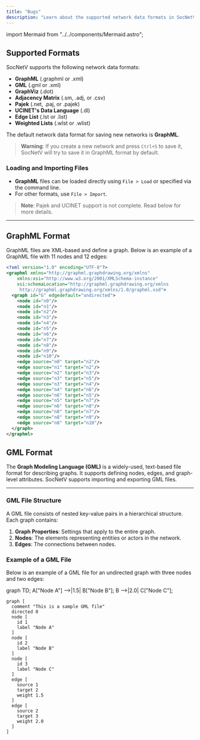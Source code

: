 ```yaml
---
title: "Bugs"
description: "Learn about the supported network data formats in SocNetV."
---
```


import Mermaid from "../../components/Mermaid.astro";

## Supported Formats

SocNetV supports the following network data formats:

- **GraphML** (.graphml or .xml)
- **GML** (.gml or .xml)
- **GraphViz** (.dot)
- **Adjacency Matrix** (.sm, .adj, or .csv)
- **Pajek** (.net, .paj, or .pajek)
- **UCINET's Data Language** (.dl)
- **Edge List** (.lst or .list)
- **Weighted Lists** (.wlst or .wlist)

The default network data format for saving new networks is **GraphML**.

> **Warning**: If you create a new network and press `Ctrl+S` to save it, SocNetV will try to save it in GraphML format by default.

### Loading and Importing Files

- **GraphML** files can be loaded directly using `File > Load` or specified via the command line.
- For other formats, use `File > Import`.

> **Note**: Pajek and UCINET support is not complete. Read below for more details.

---

## GraphML Format

GraphML files are XML-based and define a graph. Below is an example of a GraphML file with 11 nodes and 12 edges:

```xml
<?xml version="1.0" encoding="UTF-8"?>
<graphml xmlns="http://graphml.graphdrawing.org/xmlns"  
    xmlns:xsi="http://www.w3.org/2001/XMLSchema-instance"
    xsi:schemaLocation="http://graphml.graphdrawing.org/xmlns
     http://graphml.graphdrawing.org/xmlns/1.0/graphml.xsd">
  <graph id="G" edgedefault="undirected">
    <node id="n0"/>
    <node id="n1"/>
    <node id="n2"/>
    <node id="n3"/>
    <node id="n4"/>
    <node id="n5"/>
    <node id="n6"/>
    <node id="n7"/>
    <node id="n8"/>
    <node id="n9"/>
    <node id="n10"/>
    <edge source="n0" target="n2"/>
    <edge source="n1" target="n2"/>
    <edge source="n2" target="n3"/>
    <edge source="n3" target="n5"/>
    <edge source="n3" target="n4"/>
    <edge source="n4" target="n6"/>
    <edge source="n6" target="n5"/>
    <edge source="n5" target="n7"/>
    <edge source="n6" target="n8"/>
    <edge source="n8" target="n7"/>
    <edge source="n8" target="n9"/>
    <edge source="n8" target="n10"/>
  </graph>
</graphml>
```


## GML Format

The **Graph Modeling Language (GML)** is a widely-used, text-based file format for describing graphs. It supports defining nodes, edges, and graph-level attributes. SocNetV supports importing and exporting GML files.

---

### GML File Structure

A GML file consists of nested key-value pairs in a hierarchical structure. Each graph contains:

1. **Graph Properties**: Settings that apply to the entire graph.
2. **Nodes**: The elements representing entities or actors in the network.
3. **Edges**: The connections between nodes.

### Example of a GML File

Below is an example of a GML file for an undirected graph with three nodes and two edges:

graph TD;
  A["Node A"] -->|1.5| B["Node B"];
  B -->|2.0| C["Node C"];



```gml
graph [
  comment "This is a sample GML file"
  directed 0
  node [
    id 1
    label "Node A"
  ]
  node [
    id 2
    label "Node B"
  ]
  node [
    id 3
    label "Node C"
  ]
  edge [
    source 1
    target 2
    weight 1.5
  ]
  edge [
    source 2
    target 3
    weight 2.0
  ]
]
```

